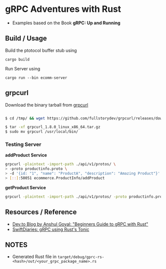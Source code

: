 # gRPC Adventures with Rust

- Examples based on the Book __gRPC: Up and Running__

## Build / Usage

Build the ptotocol buffer stub using

    cargo build

Run Server using

    cargo run --bin ecomm-server

## grpcurl

Download the binary tarball from [grpcurl](https://github.com/fullstorydev/grpcurl/releases)

```bash

$ cd /tmp/ && wget https://github.com/fullstorydev/grpcurl/releases/download/v1.8.0/grpcurl_1.8.0_linux_x86_64.tar.gz

$ tar -xf grpcurl_1.8.0_linux_x86_64.tar.gz
$ sudo mv grpcurl /usr/local/bin/

```

### Testing Server

__addProduct Service__

```bash
grpcurl -plaintext -import-path ./api/v1/protos/ \
> -proto productinfo.proto \
> -d '{id: "1", "name": "ProductA", "description": "Amazing Product"}' \
> [::]:50051 ecommerce.ProductInfo/addProduct 
```

__getProduct Service__

```bash
grpcurl -plaintext -import-path ./api/v1/protos/ -proto productinfo.proto -d '{"value": "f69bf181-fb13-45ed-bdae-a6f9811d1a9a" }' [::]:50051 ecommerce.ProductInfo/getProduct
```

## Resources / Reference

- [Dev.to Blog by Anshul Goyal: "Beginners Guide to gRPC with Rust"](https://dev.to/anshulgoyal15/a-beginners-guide-to-grpc-with-rust-3c7o)
- [SwiftDiaries: gRPC using Rust's Tonic](https://www.swiftdiaries.com/rust/tonic/)


## NOTES

- Generated Rust file in `target/debug/gprc-rs-<hash>/out/<your_grpc_package_name>.rs`